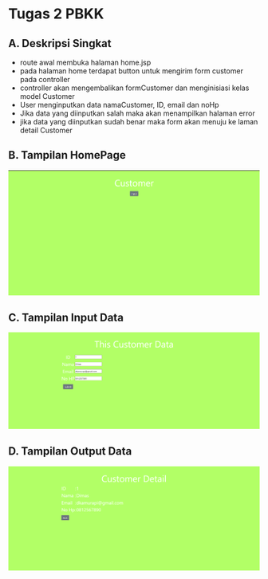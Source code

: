 # Tugas 2 PBKK

## A. Deskripsi Singkat
- route awal membuka halaman home.jsp
- pada halaman home terdapat button untuk mengirim form customer pada controller
- controller akan mengembalikan formCustomer  dan menginisiasi kelas model Customer
- User menginputkan data namaCustomer, ID, email dan noHp
- Jika data yang diinputkan salah maka akan menampilkan halaman error
- jika data yang diinputkan sudah benar maka form akan menuju ke laman detail Customer


## B. Tampilan HomePage
![1](img/homepage.PNG)


## C. Tampilan Input Data
![2](img/form.PNG)


## D. Tampilan Output Data
![3](img/hasil.PNG)
